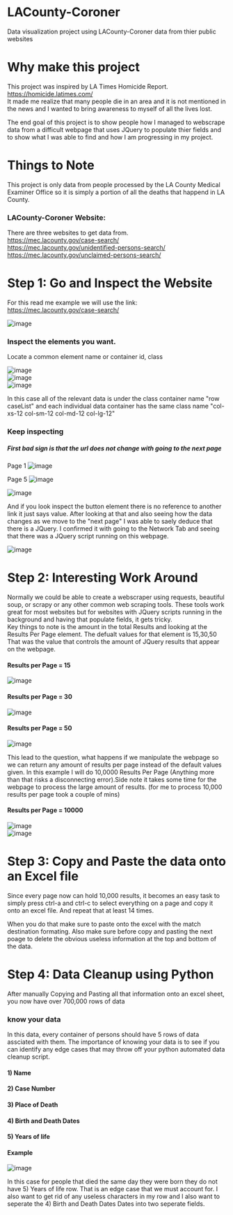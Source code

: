 # LACounty-Coroner
Data visualization project using LACounty-Coroner data from thier public websites

# Why make this project
This project was inspired by LA Times Homicide Report. https://homicide.latimes.com/ <br />
It made me realize that many people die in an area and it is not mentioned in the news and I wanted to bring awareness to myself of all the lives lost. 

The end goal of this project is to show people how I managed to webscrape data from a difficult webpage that uses JQuery to populate thier fields and 
to show what I was able to find and how I am progressing in my project. 

# Things to Note
This project is only data from people processed by the LA County Medical Examiner Office so it is simply a portion of all the deaths that happend in LA County. 

### LACounty-Coroner Website:
There are three websites to get data from. <br />
https://mec.lacounty.gov/case-search/<br />
https://mec.lacounty.gov/unidentified-persons-search/<br />
https://mec.lacounty.gov/unclaimed-persons-search/<br />

# Step 1: Go and Inspect the Website
For this read me example we will use the link: https://mec.lacounty.gov/case-search/<br />

![image](https://user-images.githubusercontent.com/51274827/173214058-ef33c0e7-2aa3-4a13-8c65-0cc879e40d0f.png)<br />

### Inspect the elements you want. <br />
Locate a common element name or container id, class<br />

![image](https://user-images.githubusercontent.com/51274827/173214919-2ae59c8b-e830-494a-9c52-83940a2f42a2.png)<br />
![image](https://user-images.githubusercontent.com/51274827/173214720-04283cc1-aa4a-46b4-8979-23afba726312.png)<br /> 
![image](https://user-images.githubusercontent.com/51274827/173214885-d0e50742-6c8d-4853-95b2-6063cc1e5142.png)<br />

In this case all of the relevant data is under the class container name "row caseList" and each individual data container has the same class name "col-xs-12 col-sm-12 col-md-12 col-lg-12"
<br />

### Keep inspecting

##### First bad sign is that the url does not change with going to the next page
Page 1
![image](https://user-images.githubusercontent.com/51274827/173214161-93f1f79c-ff48-4f6c-a188-34bc06a4d7fb.png)<br />

Page 5
![image](https://user-images.githubusercontent.com/51274827/173214171-dda8fbc5-36c7-4cd1-8a16-c270c667cc14.png)<br />

![image](https://user-images.githubusercontent.com/51274827/173214204-68f33c40-1f75-424c-a6d4-c25789860ca2.png)<br />

And if you look inspect the button element there is no reference to another link it just says value. 
After looking at that and also seeing how the data changes as we move to the "next page" I was able to saely deduce that there is a JQuery. 
I confirmed it with going to the Network Tab and seeing that there was a JQuery script running on this webpage. 

![image](https://user-images.githubusercontent.com/51274827/173215122-aea7b85d-02e6-4e30-9fba-1f81b97299c2.png)

# Step 2: Interesting Work Around
Normally we could be able to create a webscraper using requests, beautiful soup, or scrapy or any other common web scraping tools.
These tools work great for most websites but for websites with JQuery scripts running in the background and having that populate fields, it gets tricky.<br />
Key things to note is the amount in the total Results and looking at the Results Per Page element. The defualt values for that element is 15,30,50 That was the value that controls the amount of JQuery results that appear on the webpage.
#### Results per Page = 15 
![image](https://user-images.githubusercontent.com/51274827/173217158-70112584-7cde-411d-8530-a69579de0cf2.png)<br />
#### Results per Page = 30
![image](https://user-images.githubusercontent.com/51274827/173217173-e3f49bb6-9011-4bcf-b725-d3166f74ebce.png)<br />
#### Results per Page = 50
![image](https://user-images.githubusercontent.com/51274827/173217195-a7012ba8-1199-415b-b53f-394e9870dbe5.png)<br />

This lead to the question, what happens if we manipulate the webpage so we can return any amount of results per page instead of the default values given.
In this example I will do 10,0000 Results Per Page (Anything more than that risks a disconnecting error).Side note it takes some time for the webpage to process the large amount of results. (for me to process 10,000 results per page took a couple of mins)<br />

#### Results per Page = 10000
![image](https://user-images.githubusercontent.com/51274827/173217320-d0dcff52-d1ca-43f2-aff4-19f0eb5af159.png)<br />
![image](https://user-images.githubusercontent.com/51274827/173217513-7df2c110-6beb-44a9-a428-2074313c3648.png)<br />

 
# Step 3: Copy and Paste the data onto an Excel file
Since every page now can hold 10,000 results, it becomes an easy task to simply press ctrl-a and ctrl-c to select everything on a page and copy it onto an excel file. And repeat that at least 14 times. 

When you do that make sure to paste onto the excel with the match destination formating.
Also make sure before copy and pasting the next poage to delete the obvious useless information at the top and bottom of the data. <br />

# Step 4: Data Cleanup using Python
After manually Copying and Pasting all that information onto an excel sheet, you now have over 700,000 rows of data
### know your data
In this data, every container of persons should have 5 rows of data assciated with them. The importance of knowing your data is to see if you can identify any edge cases that may throw off your python automated data cleanup script. 

#### 1) Name 
#### 2) Case Number 
#### 3) Place of Death
#### 4) Birth and Death Dates
#### 5) Years of life
#### Example
![image](https://user-images.githubusercontent.com/51274827/173220146-d1da0da7-5eb1-4c75-a6af-7336c0a51ddd.png)<br />

In this case for people that died the same day they were born they do not have 5) Years of life row. That is an edge case that we must account for. I also want to get rid of any useless characters in my row and I also want to seperate the 4) Birth and Death Dates Dates into two seperate fields. 







